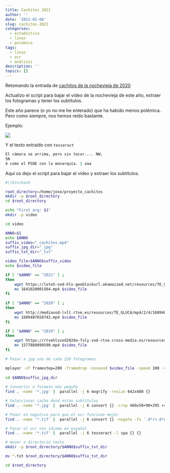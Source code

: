 ```yaml
---
title: Cachitos 2021
author: ''
date: '2022-01-08'
slug: cachitos-2021
categories:
  - estadística
  - linux
  - polémica
tags:
  - linux
  - ocr
  - análisis
description: ''
topics: []
---
```



Retomando la entrada de [cachitos de la nochevieja de 2020](https://muestrear-no-es-pecado.netlify.app/2021/01/11/cachitos-primera-parte/)

Actualizo el script para bajar el video de la nochevieja de este año, extraer los fotogramas y tener los subtítulos. 

Este año parece (o yo no me he enterado) que ha habido menos polémica. Pero como siempre, nos hemos reído bastante. 

Ejemplo:

![](/post/2022-01-08-cachitos-2021_files/00000169.jpg)


Y el texto extraído con `tesseract`

```bash
El cámara se arrima, pero sin tocar.... NW,
SN
4 como el PSOE con la monarquía. | aaa
```

Aquí os dejo el script para bajar el vídeo y extraer los subtítulos. 


```bash
#!/bin/bash

root_directory=/home/jose/proyecto_cachitos
mkdir -p $root_directory
cd $root_directory

echo "First arg: $1"
mkdir -p video

cd video

ANNO=$1
echo $ANNO
suffix_video="_cachitos.mp4"
suffix_jpg_dir="_jpg"
suffix_txt_dir="_txt"

video_file=$ANNO$suffix_video
echo $video_file

if [ "$ANNO" == "2021" ] ;
then
    wget https://lote5-vod-hls-geoblockurl.akamaized.net/resources/TE_GLUCA/mp4/4/0/1641020001504.mp4 
    mv 1641020001504.mp4 $video_file
fi
 
if [ "$ANNO" == "2020" ] ;
then
    wget http://mediavod-lvlt.rtve.es/resources/TE_GLUCA/mp4/2/4/1609487028742.mp4
    mv 1609487028742.mp4 $video_file
fi

if [ "$ANNO" == "2019" ] ;
then
    wget https://rtvehlsvod2020a-fsly.vod-rtve.cross-media.es/resources/TE_GLUCA/mp4/0/9/1577860099590.mp4
    mv 1577860099590.mp4 $video_file
fi

# Pasar a jpg uno de cada 220 fotogramas

mplayer -vf framestep=200 -framedrop -nosound $video_file -speed 100 -vo jpeg:outdir=$ANNO$suffix_jpg_dir 
 
cd $ANNO$suffix_jpg_dir 
 
# Convertir a formato más pequño
find . -name '*.jpg' |  parallel -j 6 mogrify -resize 642x480 {}

# Seleccionar cacho dond estan subtitulos
find . -name '*.jpg' |  parallel -j 6 convert {} -crop 460x50+90+295 +repage -compress none -depth 8 {}.subtitulo.tif

# Poner en negativo para que el ocr funcione mejor
find . -name '*.tif' |  parallel -j 6 convert {} -negate -fx '.8*r+.8*g+0*b' -compress none -depth 8 {}

# Pasar el ocr con idioma en español
find . -name '*.tif' |  parallel -j 6 tesseract -l spa {} {}

# mover a directorio texto
mkdir -p $root_directory/$ANNO$suffix_txt_dir

mv *.txt $root_directory/$ANNO$suffix_txt_dir

cd $root_directory
```


